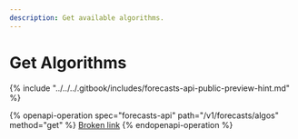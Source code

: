 ```yaml
---
description: Get available algorithms.
---
```


# Get Algorithms

{% include "../../../.gitbook/includes/forecasts-api-public-preview-hint.md" %}

{% openapi-operation spec="forecasts-api" path="/v1/forecasts/algos" method="get" %}
[Broken link](broken-reference)
{% endopenapi-operation %}
